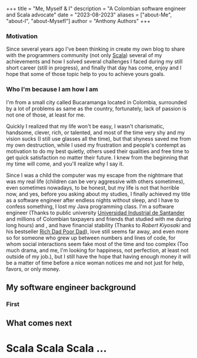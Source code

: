+++
title = "Me, Myself & I"
description = "A Colombian software engineer and Scala advocate"
date = "2023-08-2023"
aliases = ["about-Me", "about-I", "about-Mysefl"]
author = "Anthony Authors"
+++

### Motivation

Since several years ago I've been thinking in create my own blog to share with the programmers community (not only [Scala](https://www.scala-lang.org/)) several
of my achievements and how I solved several challenges I faced during my still short career (still in progress), and finally that day has come, enjoy and
I hope that some of those topic help to you to achieve yours goals. 

### Who I'm because I am how I am

I'm from a small city called Bucaramanga located in Colombia, surrounded by a lot of problems as same as the country, fortunately, lack of passion is not one of those, at least for me.

Quickly I realized that my life won't be easy, I wasn't charismatic, handsome, clever, rich, or talented, and most of the 
time very shy and my vision sucks (I still use glasses all the time), but that shyness saved me from my own destruction, 
while I used my frustration and people's contempt as motivation to do my best quietly, others used their qualities and free 
time to get quick satisfaction no matter their future. I knew from the beginning that my time will come, and you'll realize why I say it.

Since I was a child the computer was my escape from the nightmare that was my real life (children can be very aggressive with 
others sometimes), even sometimes nowadays, to be honest, but my life is not that horrible now, and yes, before you asking 
about my studies, I finally achieved my title as a software engineer after endless nights without sleep, and I have to confess 
something, I lost my Java programming class. I'm a software engineer (Thanks to public university [Universidad Industrial de Santander](https://uis.edu.co) 
and millions of Colombian taxpayers and friends that studied with me during long hours) and , and have financial stability (Thanks 
to _Robert Kiyosaki_ and his bestseller [Rich Dad Poor Dad](https://www.goodreads.com/book/show/69571.Rich_Dad_Poor_Dad)), love still seems far away, and even more so for someone 
who grew up between numbers and lines of code, for whom social interactions seem fake most of the time and too complex 
(Too much drama, and me, I'm looking for happiness, not perfection, at least not outside of my job.), but I still have 
the hope that having enough money it will be a matter of time before a nice woman notices me and not just for help, favors, or only money.

## My software engineer background

### First

## What comes next

# Scala Scala Scala ...
